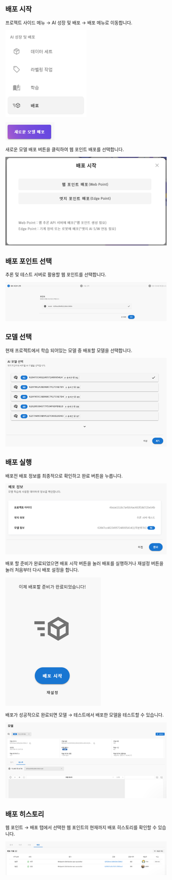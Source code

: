 배포 시작
-----


프로젝트 사이드 메뉴 → AI 성장 및 배포 → 배포 메뉴로 이동합니다.

![img1](https://raw.githubusercontent.com/vazilcompany/vridge-docs/main/guide/img/ai_deploying/deploying_webpoint_01.png)  

  

  

![img1](https://raw.githubusercontent.com/vazilcompany/vridge-docs/main/guide/img/ai_deploying/deploying_webpoint_02.png)  

새로운 모델 배포 버튼을 클릭하여 웹 포인트 배포를 선택합니다.

  

![img1](https://raw.githubusercontent.com/vazilcompany/vridge-docs/main/guide/img/ai_deploying/deploying_webpoint_03.png)  

  

배포 포인트 선택
---------


추론 및 테스트 서버로 활용할 웹 포인트를 선택합니다.

![img1](https://raw.githubusercontent.com/vazilcompany/vridge-docs/main/guide/img/ai_deploying/deploying_webpoint_04.png)  

  

  

  

모델 선택
-----


현재 프로젝트에서 학습 되어있는 모델 중 배포할 모델을 선택합니다.

![img1](https://raw.githubusercontent.com/vazilcompany/vridge-docs/main/guide/img/ai_deploying/deploying_webpoint_05.png)  

  

  

  

  

배포 실행
-----


배포전 배포 정보를 최종적으로 확인하고 완료 버튼을 누릅니다.

![img1](https://raw.githubusercontent.com/vazilcompany/vridge-docs/main/guide/img/ai_deploying/deploying_webpoint_06.png)  

  

  

배포 할 준비가 완료되었으면 배포 시작 버튼을 눌러 배포를 실행하거나 재설정 버튼을 눌러 처음부터 다시 배포 설정을 합니다.

![img1](https://raw.githubusercontent.com/vazilcompany/vridge-docs/main/guide/img/ai_deploying/deploying_webpoint_07.png)  

  

  

배포가 성공적으로 완료되면 모델 → 테스트에서 배포한 모델을 테스트할 수 있습니다.

![img1](https://raw.githubusercontent.com/vazilcompany/vridge-docs/main/guide/img/ai_deploying/deploying_webpoint_08.png)  

  

  

  

배포 히스토리
-------


웹 포인트 → 배포 탭에서 선택한 웹 포인트의 현재까지 배포 히스토리를 확인할 수 있습니다.

  

![img1](https://raw.githubusercontent.com/vazilcompany/vridge-docs/main/guide/img/ai_deploying/deploying_webpoint_09.png)  
